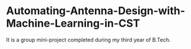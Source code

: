 # Automating-Antenna-Design-with-Machine-Learning-in-CST
It is a group mini-project completed during my third year of B.Tech. 
